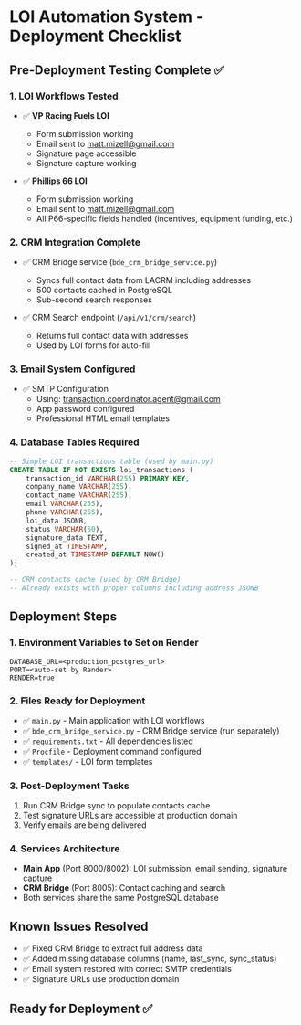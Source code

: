 # LOI Automation System - Deployment Checklist

## Pre-Deployment Testing Complete ✅

### 1. LOI Workflows Tested
- ✅ **VP Racing Fuels LOI**
  - Form submission working
  - Email sent to matt.mizell@gmail.com
  - Signature page accessible
  - Signature capture working
  
- ✅ **Phillips 66 LOI**
  - Form submission working
  - Email sent to matt.mizell@gmail.com
  - All P66-specific fields handled (incentives, equipment funding, etc.)

### 2. CRM Integration Complete
- ✅ CRM Bridge service (`bde_crm_bridge_service.py`)
  - Syncs full contact data from LACRM including addresses
  - 500 contacts cached in PostgreSQL
  - Sub-second search responses
  
- ✅ CRM Search endpoint (`/api/v1/crm/search`)
  - Returns full contact data with addresses
  - Used by LOI forms for auto-fill

### 3. Email System Configured
- ✅ SMTP Configuration
  - Using: transaction.coordinator.agent@gmail.com
  - App password configured
  - Professional HTML email templates

### 4. Database Tables Required
```sql
-- Simple LOI transactions table (used by main.py)
CREATE TABLE IF NOT EXISTS loi_transactions (
    transaction_id VARCHAR(255) PRIMARY KEY,
    company_name VARCHAR(255),
    contact_name VARCHAR(255),
    email VARCHAR(255),
    phone VARCHAR(255),
    loi_data JSONB,
    status VARCHAR(50),
    signature_data TEXT,
    signed_at TIMESTAMP,
    created_at TIMESTAMP DEFAULT NOW()
);

-- CRM contacts cache (used by CRM Bridge)
-- Already exists with proper columns including address JSONB
```

## Deployment Steps

### 1. Environment Variables to Set on Render
```
DATABASE_URL=<production_postgres_url>
PORT=<auto-set by Render>
RENDER=true
```

### 2. Files Ready for Deployment
- ✅ `main.py` - Main application with LOI workflows
- ✅ `bde_crm_bridge_service.py` - CRM Bridge service (run separately)
- ✅ `requirements.txt` - All dependencies listed
- ✅ `Procfile` - Deployment command configured
- ✅ `templates/` - LOI form templates

### 3. Post-Deployment Tasks
1. Run CRM Bridge sync to populate contacts cache
2. Test signature URLs are accessible at production domain
3. Verify emails are being delivered

### 4. Services Architecture
- **Main App** (Port 8000/8002): LOI submission, email sending, signature capture
- **CRM Bridge** (Port 8005): Contact caching and search
- Both services share the same PostgreSQL database

## Known Issues Resolved
- ✅ Fixed CRM Bridge to extract full address data
- ✅ Added missing database columns (name, last_sync, sync_status)
- ✅ Email system restored with correct SMTP credentials
- ✅ Signature URLs use production domain

## Ready for Deployment ✅
